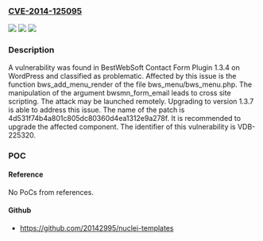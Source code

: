 ### [CVE-2014-125095](https://cve.mitre.org/cgi-bin/cvename.cgi?name=CVE-2014-125095)
![](https://img.shields.io/static/v1?label=Product&message=Contact%20Form%20Plugin&color=blue)
![](https://img.shields.io/static/v1?label=Version&message=%3D%201.3.4%20&color=brighgreen)
![](https://img.shields.io/static/v1?label=Vulnerability&message=CWE-79%20Cross%20Site%20Scripting&color=brighgreen)

### Description

A vulnerability was found in BestWebSoft Contact Form Plugin 1.3.4 on WordPress and classified as problematic. Affected by this issue is the function bws_add_menu_render of the file bws_menu/bws_menu.php. The manipulation of the argument bwsmn_form_email leads to cross site scripting. The attack may be launched remotely. Upgrading to version 1.3.7 is able to address this issue. The name of the patch is 4d531f74b4a801c805dc80360d4ea1312e9a278f. It is recommended to upgrade the affected component. The identifier of this vulnerability is VDB-225320.

### POC

#### Reference
No PoCs from references.

#### Github
- https://github.com/20142995/nuclei-templates

